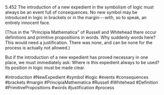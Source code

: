 5.452 The introduction of a new expedient in the symbolism of logic must always be an event full of consequences. No new symbol may be introduced in logic in brackets or in the margin---with, so to speak, an entirely innocent face.

(Thus in the "Principia Mathematica" of Russell and Whitehead there occur definitions and primitive propositions in words. Why suddenly words here? This would need a justification. There was none, and can be none for the process is actually not allowed.)

But if the introduction of a new expedient has proved necessary in one place, we must immediately ask: Where is this expedient always to be used? Its position in logic must be made clear.

#introduction #NewExpedient #symbol #logic #events #consequences #brackets #margin #PrincipiaMathematica #Russell #Whitehead #Definition #PrimitivePropositions #words #justification #process